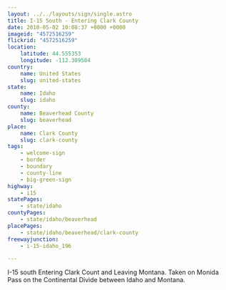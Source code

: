 ```yaml
---
layout: ../../layouts/sign/single.astro
title: I-15 South - Entering Clark County
date: 2010-05-02 10:08:37 +0000 +0000
imageid: "4572516259"
flickrid: "4572516259"
location:
    latitude: 44.555353
    longitude: -112.309584
country:
    name: United States
    slug: united-states
state:
    name: Idaho
    slug: idaho
county:
    name: Beaverhead County
    slug: beaverhead
place:
    name: Clark County
    slug: clark-county
tags:
    - welcome-sign
    - border
    - boundary
    - county-line
    - big-green-sign
highway:
    - i15
statePages:
    - state/idaho
countyPages:
    - state/idaho/beaverhead
placePages:
    - state/idaho/beaverhead/clark-county
freewayjunction:
    - i-15-idaho_196

---
```

I-15 south Entering Clark Count and Leaving Montana.  Taken on Monida Pass on the Continental Divide between Idaho and Montana.